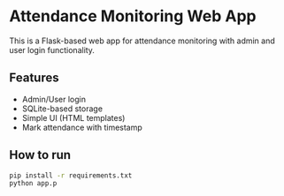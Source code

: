 # Attendance Monitoring Web App

This is a Flask-based web app for attendance monitoring with admin and user login functionality.

## Features
- Admin/User login
- SQLite-based storage
- Simple UI (HTML templates)
- Mark attendance with timestamp

## How to run

```bash
pip install -r requirements.txt
python app.p
